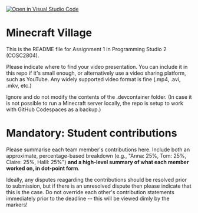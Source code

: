 [![Open in Visual Studio Code](https://classroom.github.com/assets/open-in-vscode-c66648af7eb3fe8bc4f294546bfd86ef473780cde1dea487d3c4ff354943c9ae.svg)](https://classroom.github.com/online_ide?assignment_repo_id=8376141&assignment_repo_type=AssignmentRepo)
# Minecraft Village
This is the README file for Assignment 1 in Programming Studio 2 (COSC2804).

Please indicate where to find your video presentation. You can include it in this repo if it's small enough, or alternatively use a video sharing platform, such as YouTube. Any widely supported video format is fine (.mp4, .avi, .mkv, etc.)

Ignore and do not modify the contents of the .devcontainer folder. (In case it is not possible to run a Minecraft server locally, the repo is setup to work with GitHub Codespaces as a backup.)

# Mandatory: Student contributions
Please summarise each team member's contributions here. Include both an approximate, percentage-based breakdown (e.g., "Anna: 25%, Tom: 25%, Claire: 25%, Halil: 25%") **and a high-level summary of what each member worked on, in dot-point form**.

Ideally, any disputes reagarding the contributions should be resolved prior to submission, but if there is an unresolved dispute then please indicate that this is the case. Do not override each other's contribution statements immediately prior to the deadline -- this will be viewed dimly by the markers!
